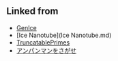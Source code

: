 ## Linked from

* [GenIce](GenIce.md)
* [Ice Nanotube](Ice Nanotube.md)
* [TruncatablePrimes](TruncatablePrimes.md)
* [アンパンマンをさがせ](アンパンマンをさがせ.md)
